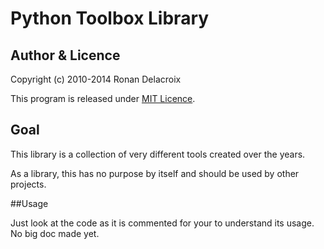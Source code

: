 Python Toolbox Library
======================

## Author & Licence

Copyright (c) 2010-2014 Ronan Delacroix

This program is released under [MIT Licence](LICENCE.txt).

## Goal

This library is a collection of very different tools created over the years.

As a library, this has no purpose by itself and should be used by other projects.

##Usage

Just look at the code as it is commented for your to understand its usage.
No big doc made yet.
 
